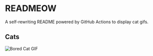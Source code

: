 # READMEOW

A self-rewriting README powered by GitHub Actions to display cat gifs.

## Cats

![Bored Cat GIF](https://media2.giphy.com/media/v1.Y2lkPTlhY2QwMmRhbjF2dTdidjdkdzYwOXUwbG9qbmRveDR2bjMyZ2RoeHZraGpnOTR5MiZlcD12MV9naWZzX3NlYXJjaCZjdD1n/mlvseq9yvZhba/200.gif)

